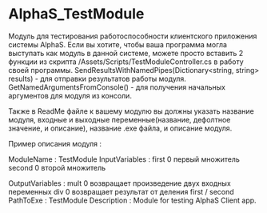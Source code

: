 # AlphaS_TestModule
Модуль для тестирования работоспособности клиентского приложения системы AlphaS.
Если вы хотите, чтобы ваша программа могла выступать как модуль в данной системе, можете просто вставить 2 функции из скрипта /Assets/Scripts/TestModuleController.cs в работу своей программы.
SendResultsWithNamedPipes(Dictionary<string, string> results) - для отправки результатов работы модуля.
GetNamedArgumentsFromConsole() - для получения начальных аргументов для модуля из консоли.

Также в ReadMe файле к вашему модулю вы должны указать название модуля, входные и выходные переменные(название, дефолтное значение, и описание), название .exe файла, и описание модуля.

Пример описания модуля :

ModuleName : TestModule
InputVariables : first 0 первый множитель
                 second 0 второй множитель
                  
OutputVariables : mult 0 возвращает произведение двух входных переменных
                  div 0 возвращает результат от деления first / second
PathToExe : TestModule
Description : Module for testing AlphaS Client app.
